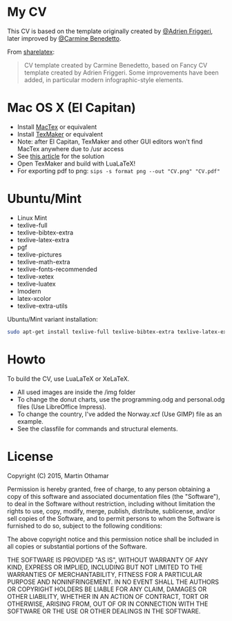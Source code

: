 # My CV


This CV is based on the template originally created by [@Adrien Friggeri](https://github.com/afriggeri),
later improved by [@Carmine Benedetto](https://github.com/neoben).

From <a href="https://no.sharelatex.com/templates/cv-or-resume/extended-fancy-cv-(carmine-benedetto)">sharelatex</a>:

> CV template created by Carmine Benedetto, based on Fancy CV template created by Adrien Friggeri.
> Some improvements have been added, in particular modern infographic-style elements.


# Mac OS X (El Capitan)

* Install [MacTex](https://tug.org/mactex/) or equivalent
* Install [TexMaker](http://www.xm1math.net/texmaker/) or equivalent
 * Note: after El Capitan, TexMaker and other GUI editors won't find MacTex anywhere due to /usr access
 * See [this article](https://tug.org/mactex/UpdatingForElCapitan.pdf) for the solution
* Open TexMaker and build with LuaLaTeX!
* For exporting pdf to png: `sips -s format png --out "CV.png" "CV.pdf"`


# Ubuntu/Mint


* Linux Mint
 * texlive-full
 * texlive-bibtex-extra
 * texlive-latex-extra
 * pgf
 * texlive-pictures
 * texlive-math-extra
 * texlive-fonts-recommended
 * texlive-xetex
 * texlive-luatex
 * lmodern
 * latex-xcolor
 * texlive-extra-utils


Ubuntu/Mint variant installation:

```sh
sudo apt-get install texlive-full texlive-bibtex-extra texlive-latex-extra pgf texlive-pictures texlive-math-extra texlive-fonts-recommended texlive-xetex texlive-luatex lmodern latex-xcolor texlive-extra-utils
```


# Howto

To build the CV, use LuaLaTeX or XeLaTeX.

* All used images are inside the /img folder
* To change the donut charts, use the programming.odg and personal.odg files (Use LibreOffice Impress).
* To change the country, I've added the Norway.xcf (Use GIMP) file as an example.
* See the classfile for commands and structural elements.


# License


Copyright (C) 2015, Martin Othamar

Permission is hereby granted, free of charge, to any person obtaining a copy of this software and associated documentation
files (the "Software"), to deal in the Software without restriction, including without limitation the rights to use,
copy, modify, merge, publish, distribute, sublicense, and/or sell copies of the Software,
and to permit persons to whom the Software is furnished to do so,
subject to the following conditions:

The above copyright notice and this permission notice shall be included in all copies or substantial portions of the Software.

THE SOFTWARE IS PROVIDED "AS IS", WITHOUT WARRANTY OF ANY KIND, EXPRESS OR IMPLIED, INCLUDING BUT NOT LIMITED TO THE
WARRANTIES OF MERCHANTABILITY, FITNESS FOR A PARTICULAR PURPOSE AND NONINFRINGEMENT.
IN NO EVENT SHALL THE AUTHORS OR COPYRIGHT HOLDERS BE LIABLE FOR ANY CLAIM, DAMAGES OR OTHER LIABILITY,
WHETHER IN AN ACTION OF CONTRACT, TORT OR OTHERWISE, ARISING FROM,
OUT OF OR IN CONNECTION WITH THE SOFTWARE OR THE USE OR OTHER DEALINGS IN THE SOFTWARE.
